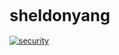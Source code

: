 sheldonyang
===========
[![security](https://hakiri.io/github/jrsdotdung/sheldonyang/master.svg)](https://hakiri.io/github/jrsdotdung/sheldonyang/master)
